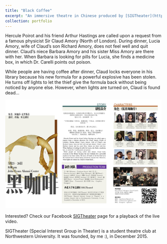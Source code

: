 ```yaml
---
title: "Black Coffee"
excerpt: "An immersive theatre in Chinese produced by [SIGTheater](https://www.northwestern-sigtheater.com). <br/><img src='/images/BCposter.png' width='300'>"
collection: portfolio
---
```

Hercule Poirot and his friend Arthur Hastings are called upon a request from a famous physicist Sir Claud Amory (North of London). During dinner, Lucia Amory, wife of Claud’s son Richard Amory, does not feel well and quit dinner. Claud’s niece Barbara Amory and his sister Miss Amory are there with her. When Barbara is looking for pills for Lucia, she finds a medicine box, in which Dr. Carelli points out poison.

While people are having coffee after dinner, Claud locks everyone in his library because his new formula for a powerful explosive has been stolen. He turns off lights to let the thief give the formula back without being noticed by anyone else. However, when lights are turned on, Claud is found dead…

<img src='/images/BCprogram.png' width='800'><br/>

Interested? Check our Facebook [SIGTheater](https://www.facebook.com/SIGTheater-169997056926436/) page for a playback of the live video. 

SIGTheater (Special Interest Group in Theater) is a student theatre club at Northwestern University. It was founded, by me :), in December 2015. 
